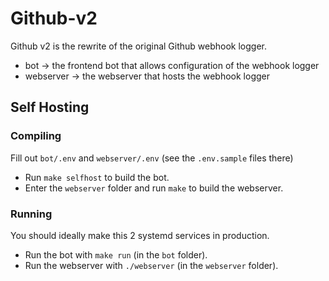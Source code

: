 # Github-v2

Github v2 is the rewrite of the original Github webhook logger.

- bot -> the frontend bot that allows configuration of the webhook logger
- webserver -> the webserver that hosts the webhook logger

## Self Hosting

### Compiling

Fill out ``bot/.env`` and ``webserver/.env`` (see the ``.env.sample`` files there)

- Run ``make selfhost`` to build the bot.
- Enter the ``webserver`` folder and run ``make`` to build the webserver.

### Running

You should ideally make this 2 systemd services in production.

- Run the bot with ``make run`` (in the ``bot`` folder).
- Run the webserver with ``./webserver`` (in the ``webserver`` folder).
